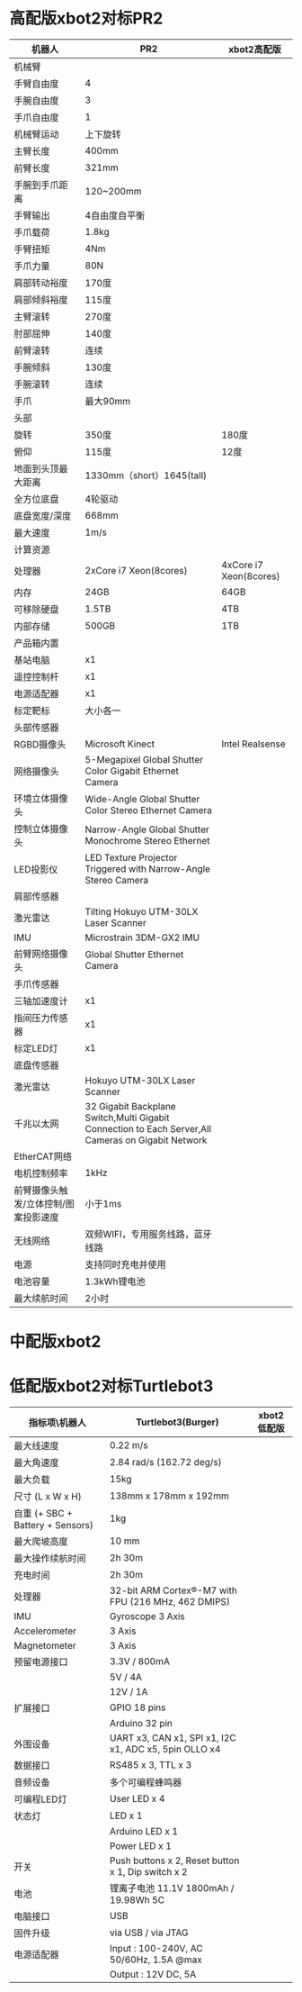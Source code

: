 # 高配版xbot2对标PR2
|机器人|PR2|xbot2高配版|
|-|-|-|
|机械臂
手臂自由度|4
手腕自由度|3
手爪自由度|1
机械臂运动|上下旋转
主臂长度|400mm|
前臂长度|321mm|
手腕到手爪距离|120~200mm
|手臂输出|4自由度自平衡
手爪载荷|1.8kg
手臂扭矩|4Nm
手爪力量|80N
肩部转动裕度|170度
肩部倾斜裕度|115度
主臂滚转|270度
肘部屈伸|140度
前臂滚转|连续
手腕倾斜|130度
手腕滚转|连续
手爪|最大90mm
|头部
|旋转|350度|180度
俯仰|115度|12度
地面到头顶最大距离|1330mm（short）1645(tall)
全方位底盘|4轮驱动
底盘宽度/深度|668mm
最大速度|1m/s
|计算资源
处理器|2xCore i7 Xeon(8cores)|4xCore i7 Xeon(8cores)
内存|24GB| 64GB 
可移除硬盘|1.5TB| 4TB 
内部存储|500GB| 1TB 
|产品箱内置
|基站电脑|x1
|遥控控制杆|x1
电源适配器|x1
|标定靶标|大小各一
|头部传感器
|RGBD摄像头|Microsoft Kinect|Intel Realsense
|网络摄像头|5-Megapixel Global Shutter Color Gigabit Ethernet Camera 
|环境立体摄像头|Wide-Angle Global Shutter Color Stereo Ethernet Camera|
|控制立体摄像头|Narrow-Angle Global Shutter Monochrome Stereo Ethernet|
|LED投影仪|LED Texture Projector Triggered with Narrow-Angle Stereo Camera|
|肩部传感器
|激光雷达|Tilting Hokuyo UTM-30LX Laser Scanner
|IMU|Microstrain 3DM-GX2 IMU
|前臂网络摄像头|Global Shutter Ethernet Camera
|手爪传感器
|三轴加速度计|x1
|指间压力传感器|x1
|标定LED灯|x1
|底盘传感器
|激光雷达|Hokuyo UTM-30LX Laser Scanner
|千兆以太网|32 Gigabit Backplane Switch,Multi Gigabit Connection to Each Server,All Cameras on Gigabit Network
|EtherCAT网络
|电机控制频率|1kHz
|前臂摄像头触发/立体控制/图案投影速度|小于1ms
|无线网络|双频WIFI，专用服务线路，蓝牙线路|
|电源|支持同时充电并使用
电池容量|1.3kWh锂电池
最大续航时间|2小时|
# 中配版xbot2

# 低配版xbot2对标Turtlebot3
|指标项\机器人|Turtlebot3(Burger)|xbot2低配版|
|-|-|-|
|最大线速度|	0.22 m/s|
|最大角速度	|2.84 rad/s (162.72 deg/s)|
|最大负载|	15kg|
|尺寸 (L x W x H)|	138mm x 178mm x 192mm|	
|自重 (+ SBC + Battery + Sensors)	|1kg	|
|最大爬坡高度|	10 mm |
|最大操作续航时间|	2h 30m	|
|充电时间|	2h 30m|
|处理器|32-bit ARM Cortex®-M7 with FPU (216 MHz, 462 DMIPS)
|IMU|	Gyroscope 3 Axis
|Accelerometer |3 Axis
|Magnetometer| 3 Axis
|预留电源接口	|3.3V / 800mA
||5V / 4A
||12V / 1A
|扩展接口|	GPIO 18 pins
||Arduino 32 pin
|外围设备|	UART x3, CAN x1, SPI x1, I2C x1, ADC x5, 5pin OLLO x4
|数据接口|	RS485 x 3, TTL x 3
|音频设备|	多个可编程蜂鸣器|
|可编程LED灯|	User LED x 4
|状态灯| LED x 1
||Arduino LED x 1
||Power LED x 1
|开关|	Push buttons x 2, Reset button x 1, Dip switch x 2
|电池|	锂离子电池 11.1V 1800mAh / 19.98Wh 5C
|电脑接口|	USB
|固件升级|	via USB / via JTAG
|电源适配器|	Input : 100-240V, AC 50/60Hz, 1.5A @max
||Output : 12V DC, 5A






